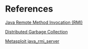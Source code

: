 # References
[Java Remote Method Invocation (RMI)](https://en.wikipedia.org/wiki/Java_remote_method_invocation)

[Distributed Garbage Collection](https://web.archive.org/web/20190127220546/http:/java.sys-con.com/node/35865)

[Metasploit java_rmi_server](https://www.rapid7.com/db/modules/exploit/multi/misc/java_rmi_server/)